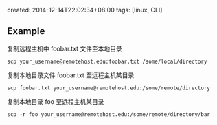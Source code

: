 created: 2014-12-14T22:02:34+08:00
tags: [linux, CLI]


## Example

复制远程主机中 foobar.txt 文件至本地目录

```
scp your_username@remotehost.edu:foobar.txt /some/local/directory
```


复制本地目录文件 foobar.txt 至远程主机某目录

```
scp foobar.txt your_username@remotehost.edu:/some/remote/directory
```


复制本地目录 foo 至远程主机某目录

```
scp -r foo your_username@remotehost.edu:/some/remote/directory/bar
```
